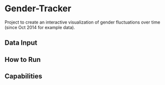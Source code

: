 # Gender-Tracker

Project to create an interactive visualization of gender fluctuations over time (since Oct 2014 for example data). 

## Data Input


## How to Run


## Capabilities
